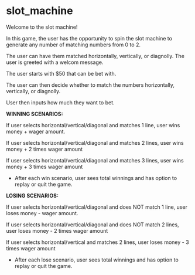 # slot_machine

Welcome to the slot machine!

In this game, the user has the opportunity to spin the slot machine to generate any number of matching numbers from 0 to 2.

The user can have them matched horizontally, vertically, or diagnolly. The user is greeted with a welcom message.

The user starts with $50 that can be bet with.

The user can then decide whether to match the numbers horizontally, vertically, or diagnolly.

User then inputs how much they want to bet.


**WINNING SCENARIOS:**

If user selects horizontal/vertical/diagonal and matches 1 line, user wins money + wager amount.

If user selects horizontal/vertical/diagonal and matches 2 lines, user wins money + 2 times wager amount

If user selects horizontal/vertical/diagonal and matches 3 lines, user wins money + 3 times wager amount

- After each win scenario, user sees total winnings and has option to replay or quit the game.

  

**LOSING SCENARIOS:**

If user selects horizontal/vertical/diagonal and does NOT match 1 line, user loses money - wager amount.

If user selects horizontal/vertical/diagonal and does NOT match 2 lines, user loses money - 2 times wager amount

If user selects horizontal/vertical and matches 2 lines, user loses money - 3 times wager amount

- After each lose scenario, user sees total winnings and has option to replay or quit the game.
